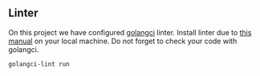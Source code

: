 ## Linter 
On this project we have configured [golangci](https://github.com/golangci/golangci-lint) linter. 
Install linter due to [this manual](https://golangci-lint.run/usage/install/#local-installation) on your local machine. 
Do not forget to check your code with golangci.
``` bash
golangci-lint run
```






